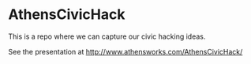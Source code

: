 # AthensCivicHack

This is a repo where we can capture our civic hacking ideas.

See the presentation at <http://www.athensworks.com/AthensCivicHack/>
